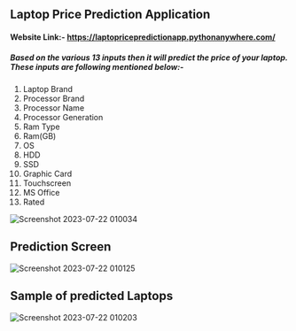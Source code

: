 ## Laptop Price Prediction Application
#### Website Link:- https://laptopricepredictionapp.pythonanywhere.com/

##### Based on the various 13 inputs then it will predict the price of your laptop. These inputs are following mentioned below:-
  1. Laptop Brand
  2. Processor Brand
  3. Processor Name
  4. Processor Generation
  5. Ram Type
  6. Ram(GB)
  7. OS
  8. HDD
  9. SSD
  10. Graphic Card
  11. Touchscreen
  12. MS Office
  13. Rated

![Screenshot 2023-07-22 010034](https://github.com/rkgupta7463/Laptop-Price-Prediction/assets/96177171/b45e8f01-dd8b-4685-85db-238bdabf1891)

## Prediction Screen

![Screenshot 2023-07-22 010125](https://github.com/rkgupta7463/Laptop-Price-Prediction/assets/96177171/75fbc202-ba4d-4e2c-b058-80bc7eace919)


## Sample of predicted Laptops

![Screenshot 2023-07-22 010203](https://github.com/rkgupta7463/Laptop-Price-Prediction/assets/96177171/63e08880-2a5b-434e-85c3-1c1266884242)
